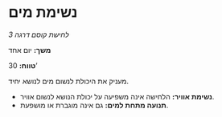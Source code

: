 # נשימת מים

*לחישת קוסם דרגה 3*

**משך:** יום אחד

**טווח:** 30’

מעניק את היכולת לנשום מים לנושא יחיד.

- **נשימת אוויר:** הלחישה אינה משפיעה על יכולת הנושא לנשום אוויר.
- **תנועה מתחת למים:** גם אינה מוגברת או מושפעת.